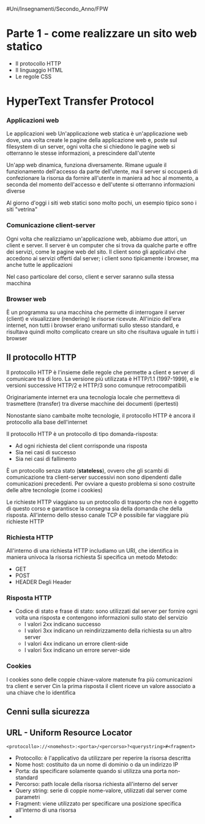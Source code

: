 #Uni/Insegnamenti/Secondo_Anno/FPW 
# Parte 1 - come realizzare un sito web statico
- Il protocollo HTTP
- Il linguaggio HTML
- Le regole CSS

# HyperText Transfer Protocol

### Applicazioni web
Le applicazioni web 
Un'applicazione web statica è un'applicazione web dove, una volta create le pagine della applicazione web e, poste sul filesystem di un server, ogni volta che si chiedono le pagine web si otterranno le stesse informazioni, a prescindere dall'utente

Un'app web dinamica, funziona diversamente. Rimane uguale il funzionamento dell'accesso da parte dell'utente, ma il server si occuperà di confezionare la risorsa da fornire all'utente in maniera ad hoc al momento, a seconda del momento dell'accesso e dell'utente si otterranno informazioni diverse

Al giorno d'oggi i siti web statici sono molto pochi, un esempio tipico sono i siti "vetrina"

### Comunicazione client-server
Ogni volta che realizziamo un'applicazione web, abbiamo due attori, un client e server.
Il server è un computer che si trova da qualche parte e offre dei servizi, come le pagine web del sito.
Il client sono gli applicativi che accedono ai servizi offerti dal server; i client sono tipicamente i browser, ma anche tutte le applicazioni

Nel caso particolare del corso, client e server saranno sulla stessa macchina

### Browser web
È un programma su una macchina che permette di interrogare il server (client) e visualizzare (rendering) le risorse ricevute.
All'inizio dell'era internet, non tutti i browser erano uniformati sullo stesso standard, e risultava quindi molto complicato creare un sito che risultava uguale in tutti i browser

## Il protocollo HTTP
Il protocollo HTTP è l'insieme delle regole che permette a client e server di comunicare tra di loro.
La versione più utilizzata è HTTP/1.1 (1997-1999), e le versioni successive HTTP/2 e HTTP/3 sono comunque retrocompatibili

Originariamente internet era una tecnologia locale che permetteva di trasmettere (transfer) tra diverse macchine dei documenti (ipertesti)

Nonostante siano cambaite molte tecnologie, il protocollo HTTP è ancora il protocollo alla base dell'internet

Il protocollo HTTP è un protocollo di tipo domanda-risposta:
- Ad ogni richiesta del client corrisponde una risposta
- Sia nei casi di successo
- Sia nei casi di fallimento

È un protocollo senza stato (**stateless**), ovvero che gli scambi di comunicazione tra client-server successivi non sono dipendenti dalle comunicazioni precedenti. Per ovviare a questo problema si sono costruite delle altre tecnologie (come i cookies)

Le richieste HTTP viaggiano su un protocollo di trasporto che non è oggetto di questo corso e garantisce la consegna sia della domanda che della risposta. All'interno dello stesso canale TCP è possibile far viaggiare più richieste HTTP

### Richiesta HTTP
All'interno di una richiesta HTTP includiamo un URI, che identifica in maniera univoca la risorsa richiesta
Si specifica un metodo
Metodo:
- GET
- POST
- HEADER
Degli Header

### Risposta HTTP
- Codice di stato e frase di stato: sono utilizzati dal server per fornire ogni volta una risposta e contengono informazioni sullo stato del servizio
	- I valori 2xx indicano successo
	- I valori 3xx indicano un reindirizzamento della richiesta su un altro server
	- I valori 4xx indicano un errore client-side
	- I valori 5xx indicano un errore server-side

### Cookies
I cookies sono delle coppie chiave-valore matenute fra più comunicazioni tra client e server
Cin la prima risposta il client riceve un valore associato a una chiave che lo identifica

## Cenni sulla sicurezza

## URL - Uniform Resource Locator
`<protocollo>://<nomehost>:<porta>/<percorso>?<querystring>#<fragment>`
- Protocollo: è l'applicativo da utilizzare per reperire la risorsa descritta
- Nome host: costituito da un nome di dominio o da un indirizzo IP
- Porta: da specificare solamente quando si utilizza una porta non-standard
- Percorso: path locale della risorsa richiesta all'interno del server
- Query string: serie di coppie nome-valore, utilizzati dal server come parametri
- Fragment: viene utilizzato per specificare una posizione specifica all'interno di una risorsa
- 